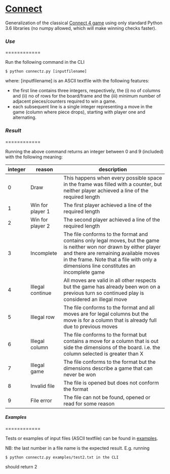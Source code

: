 # [Connect](http://github.com/alex-muci/small-projects/connectN-cli)

Generalization of the classical [Connect 4 game](https://en.wikipedia.org/wiki/Connect_Four) using only standard Python 3.6 libraries (no numpy allowed, which will make winning checks faster).

### *Use*
============

Run the following command in the CLI

    $ python connectz.py [inputfilename]

where:
[inputfilename] is an ASCII textfile with the following features:

- the first line contains three integers, respectively, the (i) no of columns and (ii) no of rows for the board/frame and the (iii) minimum number of adjacent pieces/counters required to win a game.
- each subsequent line is a single integer representing a move in the game (column where piece drops), starting with player one and alternating.

### *Result*
============

Running the above command returns an integer between 0 and 9 (included) with the following meaning:

| integer       | reason            |  description  |
| ------------- | -------------     | ------------- |
| 0             | Draw              | This happens when every possible space in the frame was filled with a counter, but neither player achieved a line of the required length |
| 1             | Win for player 1  | The first player achieved a line of the required length  |
| 2             | Win for player 2  | The second player achieved a line of the required length |
| 3             | Incomplete        | The file conforms to the format and contains only legal moves, but the game is neither won nor drawn by either player and there are remaining available moves in the frame. Note that a file with only a dimensions line constitutes an incomplete game|
| 4             | Illegal continue  | All moves are valid in all other respects but the game has already been won on a previous turn so continued play is considered an illegal move |
| 5             | Illegal row       | The file conforms to the format and all moves are for legal columns but the move is for a column that is already full due to previous moves |
| 6             | Illegal column    | The file conforms to the format but contains a move for a column that is out side the dimensions of the board. i.e. the column selected is greater than X |
| 7             | Illegal game      | The file conforms to the format but the dimensions describe a game that can never be won |
| 8             | Invalid file      | The file is opened but does not conform the format |
| 9             | File error        | The file can not be found, opened or read for some reason |


#### *Examples*
============

Tests or examples of input files (ASCII textfile) can be found in [examples](http://github.com/alex-muci/small-projects/blob/master/connectN-cli/examples).

NB: the last number in a file name is the expected result. E.g. running

    $ python connectz.py examples/test2.txt in the CLI

should return 2
